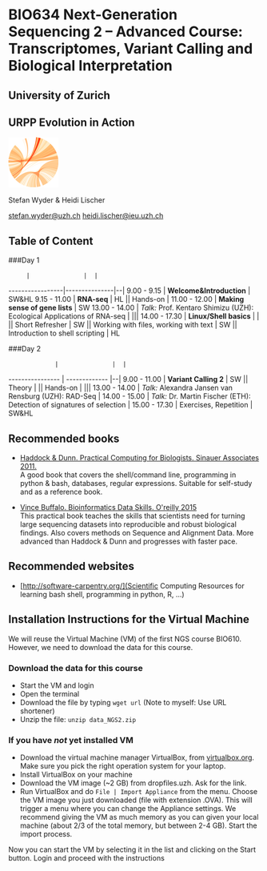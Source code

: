 # BIO634 Next-Generation Sequencing 2 – Advanced Course: Transcriptomes, Variant Calling and Biological Interpretation

## University of Zurich
## URPP Evolution in Action
![URPP logo](Logo_URPP_Kreisganz_kl2.png)

Stefan Wyder & Heidi Lischer

stefan.wyder@uzh.ch
heidi.lischer@ieu.uzh.ch



## Table of Content

###Day 1

		 |               |  |
-----------------|---------------|--|
9.00 - 9.15 | **Welcome&Introduction** | SW&HL
9.15 - 11.00 | **RNA-seq** | HL
|| Hands-on |
11.00 - 12.00 | **Making sense of gene lists** | SW
13.00 - 14.00 | *Talk:* Prof. Kentaro Shimizu (UZH): Ecological Applications of RNA-seq |
|||
14.00 - 17.30 |	**Linux/Shell basics** | |				
|| Short Refresher | SW
|| Working with files, working with text | SW
|| Introduction to shell scripting | HL


###Day 2

                 |               |  |
---------------- | ------------- |--|
9.00 - 11.00 | **Variant Calling 2** | SW
|| Theory |
|| Hands-on |
|||
13.00 - 14.00 |  *Talk:* Alexandra Jansen van Rensburg (UZH): RAD-Seq |
14.00 - 15.00 |	*Talk:* Dr. Martin Fischer (ETH): Detection of signatures of selection |
15.00 - 17.30 | Exercises, Repetition | SW&HL


## Recommended books

- [Haddock & Dunn. Practical Computing for Biologists. Sinauer Associates 2011.](http://practicalcomputing.org)  
  A good book that covers the shell/command line, programming in python & bash, databases, regular expressions. 
  Suitable for self-study and as a reference book.

- [Vince Buffalo. Bioinformatics Data Skills. O'reilly 2015](http://shop.oreilly.com/product/0636920030157.do)  
  This practical book teaches the skills that scientists need for turning large sequencing datasets into reproducible and robust biological findings.
  Also covers methods on Sequence and Alignment Data. 
  More advanced than Haddock & Dunn and progresses with faster pace.


## Recommended websites

- [http://software-carpentry.org/](Scientific Computing Resources for learning bash shell, programming in python, R, ...)


## Installation Instructions for the Virtual Machine

We will reuse the Virtual Machine (VM) of the first NGS course BIO610. However, we need to download the data for this course.


### Download the data for this course

- Start the VM and login
- Open the terminal
- Download the file by typing `wget url` (Note to myself: Use URL shortener)
- Unzip the file: `unzip data_NGS2.zip`


### If you have *not* yet installed VM 
- Download the virtual machine manager VirtualBox, from [virtualbox.org](https://www.virtualbox.org/). Make sure you pick the right operation system for your laptop. 
- Install VirtualBox on your machine
- Download the VM image (~2 GB) from dropfiles.uzh. Ask for the link.
- Run VirtualBox and do `File | Import Appliance` from the menu. Choose the VM image you just downloaded (file with extension .OVA). This will trigger a menu where you can change the Appliance settings. We recommend giving the VM as much memory as you can given your local machine (about 2/3 of the total memory, but between 2-4 GB). Start the import process.

Now you can start the VM by selecting it in the list and clicking on the Start button. Login and proceed with the instructions 
